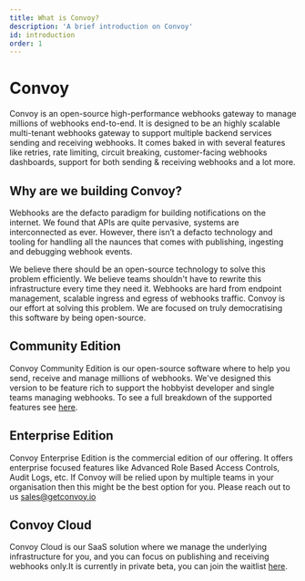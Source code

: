 ```yaml
---
title: What is Convoy?
description: 'A brief introduction on Convoy'
id: introduction
order: 1
---
```


# Convoy

Convoy is an open-source high-performance webhooks gateway to manage millions of webhooks end-to-end. It is designed to be an highly scalable multi-tenant webhooks gateway to support multiple backend services sending and receiving webhooks. It comes baked in with several features like retries, rate limiting, circuit breaking, customer-facing webhooks dashboards, support for both sending & receiving webhooks and a lot more.

## Why are we building Convoy?
Webhooks are the defacto paradigm for building notifications on the internet. We found that APIs are quite pervasive, systems are interconnected as ever. However, there isn’t a defacto technology and tooling for handling all the naunces that comes with publishing, ingesting and debugging webhook events.

We believe there should be an open-source technology to solve this problem efficiently. We believe teams shouldn't have to rewrite this infrastructure every time they need it. Webhooks are hard from endpoint management, scalable ingress and egress of webhooks traffic. Convoy is our effort at solving this problem. We are focused on truly democratising this software by being open-source. 

## Community Edition
Convoy Community Edition is our open-source software where to help you send, receive and manage millions of webhooks. We've designed this version to be feature rich to support the hobbyist developer and single teams managing webhooks. To see a full breakdown of the supported features see [here](https://getconvoy.io/pricing).

## Enterprise Edition
Convoy Enterprise Edition is the commercial edition of our offering. It offers enterprise focused features like Advanced Role Based Access Controls, Audit Logs, etc. If Convoy will be relied upon by multiple teams in your organisation then this might be the best option for you. Please reach out to us sales@getconvoy.io

## Convoy Cloud
Convoy Cloud is our SaaS solution where we manage the underlying infrastructure for you, and you can focus on publishing and receiving webhooks only.It is currently in private beta, you can join the waitlist [here](https://getconvoy.io/cloud).
